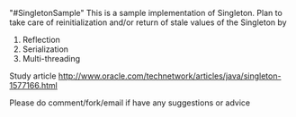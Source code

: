 "#SingletonSample"
This is a sample implementation of Singleton.
Plan to take care of reinitialization and/or return of stale values of the Singleton by 
1. Reflection
2. Serialization
3. Multi-threading

Study article http://www.oracle.com/technetwork/articles/java/singleton-1577166.html

Please do comment/fork/email if have any suggestions or advice